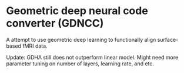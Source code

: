 # Geometric deep neural code converter (GDNCC)

A attempt to use geometric deep learning to functionally align surface-based fMRI data.

Update:
GDHA still does not outperform linear model. Might need more parameter tuning on number of layers, learning rate, and etc.
